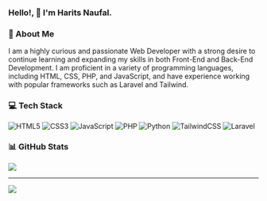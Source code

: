 ### Hello!, 👋 I'm Harits Naufal.

### 💫 About Me
I am a highly curious and passionate Web Developer with a strong desire to continue learning and expanding my skills in both Front-End and Back-End Development. I am proficient in a variety of programming languages, including HTML, CSS, PHP, and JavaScript, and have experience working with popular frameworks such as Laravel and Tailwind.

### 💻 Tech Stack
![HTML5](https://img.shields.io/badge/html5-%23E34F26.svg?style=for-the-badge&logo=html5&logoColor=white) ![CSS3](https://img.shields.io/badge/css3-%231572B6.svg?style=for-the-badge&logo=css3&logoColor=white) ![JavaScript](https://img.shields.io/badge/javascript-%23323330.svg?style=for-the-badge&logo=javascript&logoColor=%23F7DF1E) ![PHP](https://img.shields.io/badge/php-%23777BB4.svg?style=for-the-badge&logo=php&logoColor=white) ![Python](https://img.shields.io/badge/python-3670A0?style=for-the-badge&logo=python&logoColor=ffdd54) ![TailwindCSS](https://img.shields.io/badge/tailwindcss-%2338B2AC.svg?style=for-the-badge&logo=tailwind-css&logoColor=white) ![Laravel](https://img.shields.io/badge/laravel-%23FF2D20.svg?style=for-the-badge&logo=laravel&logoColor=white)
<!-- ![CSS3](https://img.shields.io/badge/css3-%231572B6.svg?style=for-the-badge&logo=css3&logoColor=white) ![JavaScript](https://img.shields.io/badge/javascript-%23323330.svg?style=for-the-badge&logo=javascript&logoColor=%23F7DF1E) ![HTML5](https://img.shields.io/badge/html5-%23E34F26.svg?style=for-the-badge&logo=html5&logoColor=white) ![PHP](https://img.shields.io/badge/php-%23777BB4.svg?style=for-the-badge&logo=php&logoColor=white) ![Python](https://img.shields.io/badge/python-3670A0?style=for-the-badge&logo=python&logoColor=ffdd54) ![TailwindCSS](https://img.shields.io/badge/tailwindcss-%2338B2AC.svg?style=for-the-badge&logo=tailwind-css&logoColor=white) ![React](https://img.shields.io/badge/react-%2320232a.svg?style=for-the-badge&logo=react&logoColor=%2361DAFB) ![Next JS](https://img.shields.io/badge/Next-black?style=for-the-badge&logo=next.js&logoColor=white) ![Laravel](https://img.shields.io/badge/laravel-%23FF2D20.svg?style=for-the-badge&logo=laravel&logoColor=white) -->

### 📊 GitHub Stats
<!-- ![](https://github-readme-stats.vercel.app/api?username=haritsnaufalich&theme=radical&hide_border=false&include_all_commits=true&count_private=true) -->
<!-- ![](https://github-readme-streak-stats.herokuapp.com/?user=haritsnaufalich&theme=radical&hide_border=false)<br/> -->
![](https://github-readme-stats.vercel.app/api/top-langs/?username=haritsnaufalich&theme=radical&hide_border=false&include_all_commits=true&count_private=true&layout=compact)

---
[![](https://visitcount.itsvg.in/api?id=haritsnaufalich&icon=0&color=0)](https://visitcount.itsvg.in)

<!-- Proudly created with GPRM ( https://gprm.itsvg.in ) -->
